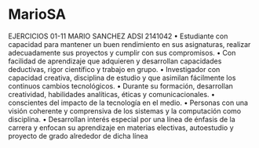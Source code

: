 # MarioSA
EJERCICIOS 01-11
MARIO SANCHEZ ADSI 2141042 • Estudiante con capacidad para mantener un buen rendimiento en sus asignaturas, realizar adecuadamente sus proyectos y cumplir con sus compromisos. • Con facilidad de aprendizaje que adquieren y desarrollan capacidades deductivas, rigor científico y trabajo en grupo. • Investigador con capacidad creativa, disciplina de estudio y que asimilan fácilmente los continuos cambios tecnológicos. • Durante su formación, desarrollan creatividad, habilidades analíticas, éticas y comunicacionales. • conscientes del impacto de la tecnología en el medio. • Personas con una visión coherente y comprensiva de los sistemas y la computación como disciplina. • Desarrollan interés especial por una línea de énfasis de la carrera y enfocan su aprendizaje en materias electivas, autoestudio y proyecto de grado alrededor de dicha línea
